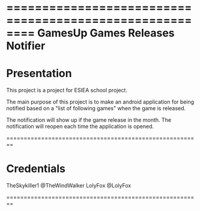 ========================================================
						GamesUp
				Games Releases Notifier
========================================================

# Presentation

This project is a project for ESIEA school project. 

The main purpose of this project is to make an android 
application for being notified based on a "list of following games"
when the game is released.

The notification will show up if the game release in the month.
The notification will reopen each time the application is opened.

========================================================

# Credentials

TheSkykiller1 	@TheWindWalker
LolyFox 		@LolyFox

========================================================